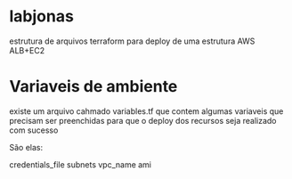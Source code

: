 # labjonas
estrutura de arquivos terraform para deploy de uma estrutura AWS ALB+EC2

# Variaveis de ambiente

existe um arquivo cahmado variables.tf que contem algumas variaveis que precisam ser preenchidas para que o deploy dos recursos seja realizado com sucesso

São elas:

credentials_file
subnets
vpc_name
ami
